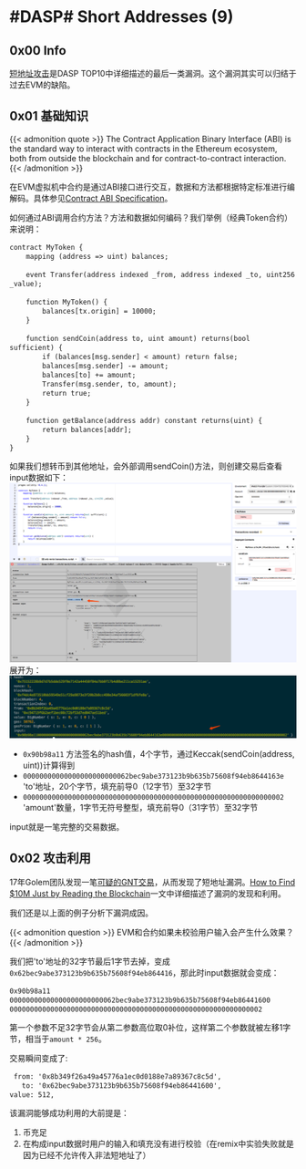 # #DASP# Short Addresses (9)


## 0x00 Info

[短地址攻击](https://www.dasp.co/#item-8)是DASP TOP10中详细描述的最后一类漏洞。这个漏洞其实可以归结于过去EVM的缺陷。

<!-- more -->

## 0x01 基础知识

{{< admonition quote >}}
The Contract Application Binary Interface (ABI) is the standard way to interact with contracts in the Ethereum ecosystem, both from outside the blockchain and for contract-to-contract interaction. 
{{< /admonition >}}

在EVM虚拟机中合约是通过ABI接口进行交互，数据和方法都根据特定标准进行编解码。具体参见[Contract ABI Specification](https://solidity.readthedocs.io/en/develop/abi-spec.html)。

如何通过ABI调用合约方法？方法和数据如何编码？我们举例（经典Token合约）来说明：
```solidity
contract MyToken {
    mapping (address => uint) balances;
 
    event Transfer(address indexed _from, address indexed _to, uint256 _value);
 
    function MyToken() {
        balances[tx.origin] = 10000;
    }
 
    function sendCoin(address to, uint amount) returns(bool sufficient) {
        if (balances[msg.sender] < amount) return false;
        balances[msg.sender] -= amount;
        balances[to] += amount;
        Transfer(msg.sender, to, amount);
        return true;
    }
 
    function getBalance(address addr) constant returns(uint) {
        return balances[addr];
    }
}
```

如果我们想转币到其他地址，会外部调用sendCoin()方法，则创建交易后查看input数据如下：
![](DASP-Short-Addresses-9/1.png)
展开为：
![](DASP-Short-Addresses-9/2.png)

* `0x90b98a11`  方法签名的hash值，4个字节，通过Keccak(sendCoin(address, uint))计算得到
* `00000000000000000000000062bec9abe373123b9b635b75608f94eb8644163e`  'to'地址，20个字节，填充前导0（12字节）至32字节
* `0000000000000000000000000000000000000000000000000000000000000002`  'amount'数量，1字节无符号整型，填充前导0（31字节）至32字节

input就是一笔完整的交易数据。

## 0x02 攻击利用

17年Golem团队发现一笔[可疑的GNT交易](https://etherscan.io/tx/0x0213fb70e8174c5cbd9233a8e95905462cd7f1b498c12ff5e8ec071f4cc99347)，从而发现了短地址漏洞。[How to Find $10M Just by Reading the Blockchain](https://blog.golemproject.net/how-to-find-10m-by-just-reading-blockchain-6ae9d39fcd95)一文中详细描述了漏洞的发现和利用。

我们还是以上面的例子分析下漏洞成因。

{{< admonition question >}}
EVM和合约如果未校验用户输入会产生什么效果？
{{< /admonition >}}

我们把'to'地址的32字节最后1字节去掉，变成`0x62bec9abe373123b9b635b75608f94eb864416`，那此时input数据就会变成：
```
0x90b98a11
00000000000000000000000062bec9abe373123b9b635b75608f94eb86441600
00000000000000000000000000000000000000000000000000000000000002
```
第一个参数不足32字节会从第二参数高位取0补位，这样第二个参数就被左移1字节，相当于`amount * 256`。

交易瞬间变成了:
```
 from: '0x8b349f26a49a45776a1ec0d0188e7a89367c8c5d',
   to: '0x62bec9abe373123b9b635b75608f94eb86441600',
value: 512,
```

该漏洞能够成功利用的大前提是：
1. 币充足
2. 在构成input数据时用户的输入和填充没有进行校验（在remix中实验失败就是因为已经不允许传入非法短地址了）



